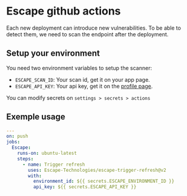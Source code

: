 # Escape github actions

Each new deployment can introduce new vulnerabilities.
To be able to detect them, we need to scan the endpoint after the deployment.

## Setup your environment

You need two environment variables to setup the scanner:

- `ESCAPE_SCAN_ID`: Your scan id, get it on your app page.
- `ESCAPE_API_KEY`: Your api key, get it on the [profile page](https://app.escape.tech/profile).

You can modify secrets on `settings > secrets > actions`

## Exemple usage

``` yaml
---
on: push
jobs:
  Escape:
    runs-on: ubuntu-latest
    steps:
      - name: Trigger refresh
        uses: Escape-Technologies/escape-trigger-refresh@v2
        with:
          environment_id: ${{ secrets.ESCAPE_ENVIRONMENT_ID }}
          api_key: ${{ secrets.ESCAPE_API_KEY }}
```
